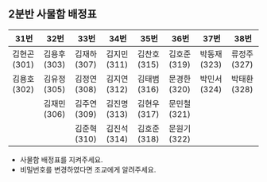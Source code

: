## 2분반 사물함 배정표

| 31번        | 32번        | 33번        | 34번        | 35번        | 36번        | 37번        | 38번        |
| ----------- | ----------- | ----------- | ----------- | ----------- | ----------- | ----------- | ----------- |
| 김현곤(301) | 김용후(303) | 김재하(307) | 김지민(311) | 김찬호(315) | 김호준(319) | 박동재(323) | 류정주(327) |
| 김용호(302) | 김유정(305) | 김정연(308) | 김지연(312) | 김태범(316) | 문경한(320) | 박민서(324) | 박태환(328) |
|             | 김재민(306) | 김주연(309) | 김진명(313) | 김현우(317) | 문민철(321) |             |             |
|             |             | 김준혁(310) | 김진석(314) | 김호준(318) | 문원기(322) |             |             |

- 사물함 배정표를 지켜주세요.
- 비밀번호를 변경하였다면 조교에게 알려주세요.